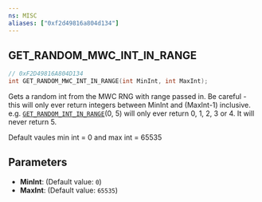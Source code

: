 ```yaml
---
ns: MISC
aliases: ["0xf2d49816a804d134"]
---
```

## GET_RANDOM_MWC_INT_IN_RANGE

```c
// 0xF2D49816A804D134
int GET_RANDOM_MWC_INT_IN_RANGE(int MinInt, int MaxInt);
```

Gets a random int from the MWC RNG with range passed in. Be careful - this will only ever return integers between MinInt and (MaxInt-1) inclusive. e.g. [`GET_RANDOM_INT_IN_RANGE`](#_0xD53343AA4FB7DD28)(0, 5) will only ever return 0, 1, 2, 3 or 4. It will never return 5.

Default vaules min int = 0 and max int = 65535


## Parameters
* **MinInt**: (Default value: `0`)
* **MaxInt**: (Default value: `65535`)
